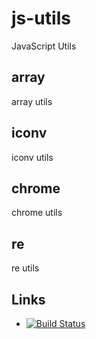 js-utils
========

JavaScript Utils

## array ##
array utils

## iconv ##
iconv utils

## chrome ##
chrome utils

## re ##
re utils

## Links ##

* [![Build Status](https://travis-ci.org/xuender/js-utils.png)](https://travis-ci.org/xuender/js-utils)
